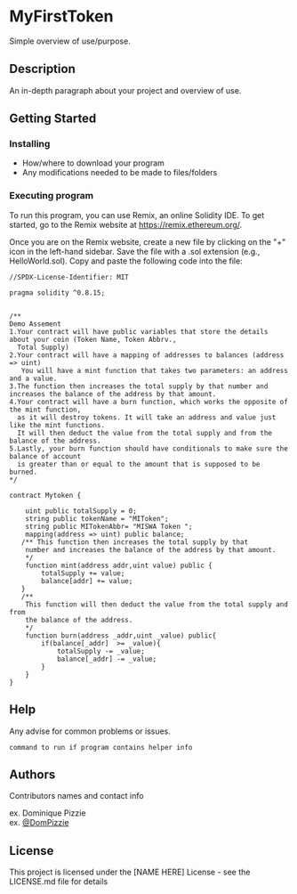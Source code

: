 # MyFirstToken


Simple overview of use/purpose.

## Description

An in-depth paragraph about your project and overview of use.

## Getting Started

### Installing

* How/where to download your program
* Any modifications needed to be made to files/folders

### Executing program

To run this program, you can use Remix, an online Solidity IDE. To get started, go to the Remix website at https://remix.ethereum.org/.

Once you are on the Remix website, create a new file by clicking on the "+" icon in the left-hand sidebar. Save the file with a .sol extension (e.g., HelloWorld.sol). Copy and paste the following code into the file:

```
//SPDX-License-Identifier: MIT

pragma solidity ^0.8.15;


/**
Demo Assement
1.Your contract will have public variables that store the details about your coin (Token Name, Token Abbrv., 
  Total Supply)
2.Your contract will have a mapping of addresses to balances (address => uint)
   You will have a mint function that takes two parameters: an address and a value. 
3.The function then increases the total supply by that number and increases the balance of the address by that amount.
4.Your contract will have a burn function, which works the opposite of the mint function, 
  as it will destroy tokens. It will take an address and value just like the mint functions. 
  It will then deduct the value from the total supply and from the balance of the address.
5.Lastly, your burn function should have conditionals to make sure the balance of account 
  is greater than or equal to the amount that is supposed to be burned.
*/

contract Mytoken {

    uint public totalSupply = 0;
    string public tokenName = "MIToken";
    string public MITokenAbbr= "MISWA Token ";
    mapping(address => uint) public balance;
   /** This function then increases the total supply by that
    number and increases the balance of the address by that amount.
    */ 
    function mint(address addr,uint value) public {
        totalSupply += value;
        balance[addr] += value;
   }
   /**
    This function will then deduct the value from the total supply and from
    the balance of the address.
    */
    function burn(address _addr,uint _value) public{
        if(balance[_addr]  >= _value){
            totalSupply -= _value;
            balance[_addr] -= _value;
        }
    }
}
```

## Help

Any advise for common problems or issues.
```
command to run if program contains helper info
```

## Authors

Contributors names and contact info

ex. Dominique Pizzie  
ex. [@DomPizzie](https://twitter.com/dompizzie)


## License

This project is licensed under the [NAME HERE] License - see the LICENSE.md file for details
